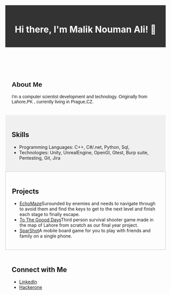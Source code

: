 <!-- Add a header with a custom background color and text color -->
<header style="background-color: #333; color: #fff; padding: 20px;">
  <h1>Hi there, I'm Malik Nouman Ali! 👋</h1>
</header>

<!-- Add a section for your bio with a custom font -->
<section style="font-family: 'Arial', sans-serif; padding: 20px;">
  <h2>About Me</h2>
  <p>I'm a computer scientist development and technology. Originally from Lahore,PK , currently living in Prague,CZ.</p>
</section>

<!-- Add a section for your skills with a custom background color -->
<section style="background-color: #f0f0f0; padding: 20px;">
  <h2>Skills</h2>
  <ul>
    <li>Programming Languages: C++, C#/.net, Python, Sql,</li>
    <li>Technologies: Unity, UnrealEngine, OpenGl, Gtest, Burp suite, Pentesting, Git, Jira</li>
  </ul>
</section>

<!-- Add a section for your projects with a custom border -->
<section style="border: 1px solid #ccc; padding: 20px;">
  <h2>Projects</h2>
  <ul>
    <li><a href="https://belster.itch.io/echomaze"> EchoMaze</a>Surounded by enemies and needs to navigate through to avoid them and find the keys to get to the next level and finish each stage to finally escape.</li>
    <li><a href="https://www.youtube.com/watch?v=A6oRReaCtJo">To The Goood Days</a>Third person survival shooter game made in the map of Lahore from scratch as our final year project.</li>
    <li><a href="https://www.youtube.com/watch?v=s9mr7-Zk_CE">SparShot</a>A mobile board game for you to play with friends and family on a single phone.</li>
  </ul>
</section>

<!-- Add a section for connecting with you with custom icons -->
<section style="padding: 20px;">
  <h2>Connect with Me</h2>
  <ul>
    <li><a href="https://www.linkedin.com/in/nomi404"> LinkedIn</a></li>
    <li><a href="https://hackerone.com/nomi404"> Hackerone</a></li>
  </ul>
</section>
